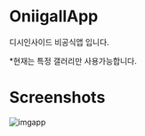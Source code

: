 # OniigallApp
디시인사이드 비공식앱 입니다. 

*현재는 특정 갤러리만 사용가능합니다.


# Screenshots
![imgapp](https://github.com/LiberRuth/OniigallApp/assets/124418235/57487cb3-d437-408b-8cd6-14ab535200ec)
